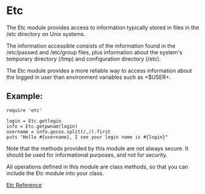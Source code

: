 # Etc

The Etc module provides access to information typically stored in files in the
/etc directory on Unix systems.

The information accessible consists of the information found in the
/etc/passwd and /etc/group files, plus information about the system's
temporary directory (/tmp) and configuration directory (/etc).

The Etc module provides a more reliable way to access information about the
logged in user than environment variables such as +$USER+.

## Example:

    require 'etc'

    login = Etc.getlogin
    info = Etc.getpwnam(login)
    username = info.gecos.split(/,/).first
    puts "Hello #{username}, I see your login name is #{login}"

Note that the methods provided by this module are not always secure. It should
be used for informational purposes, and not for security.

All operations defined in this module are class methods, so that you can
include the Etc module into your class.

[Etc Reference](https://ruby-doc.org/stdlib-2.6/libdoc/etc/rdoc/Etc.html)
